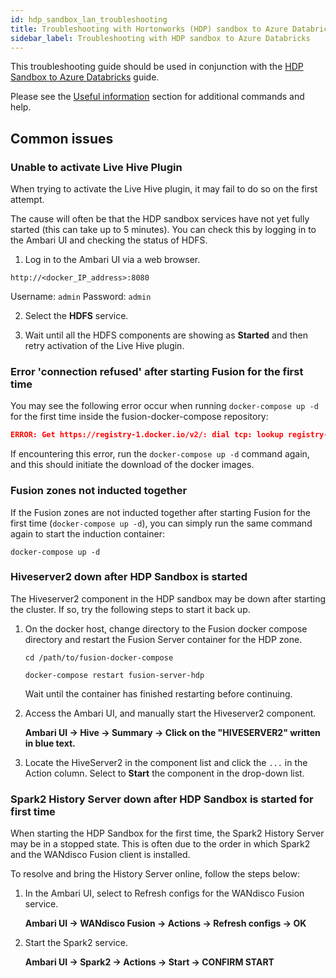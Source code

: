 ```yaml
---
id: hdp_sandbox_lan_troubleshooting
title: Troubleshooting with Hortonworks (HDP) sandbox to Azure Databricks
sidebar_label: Troubleshooting with HDP sandbox to Azure Databricks
---
```


This troubleshooting guide should be used in conjunction with the [HDP Sandbox to Azure Databricks](https://wandisco.github.io/wandisco-documentation/docs/quickstarts/hdp_sandbox_lhv_client-adlsg2_lan) guide.

Please see the [Useful information](https://wandisco.github.io/wandisco-documentation/docs/quickstarts/troubleshooting/useful_info) section for additional commands and help.

## Common issues

### Unable to activate Live Hive Plugin

When trying to activate the Live Hive plugin, it may fail to do so on the first attempt.

The cause will often be that the HDP sandbox services have not yet fully started (this can take up to 5 minutes). You can check this by logging in to the Ambari UI and checking the status of HDFS.

1. Log in to the Ambari UI via a web browser.

`http://<docker_IP_address>:8080`

Username: `admin`
Password: `admin`

2. Select the **HDFS** service.

3. Wait until all the HDFS components are showing as **Started** and then retry activation of the Live Hive plugin.

### Error 'connection refused' after starting Fusion for the first time

You may see the following error occur when running `docker-compose up -d` for the first time inside the fusion-docker-compose repository:

```json
ERROR: Get https://registry-1.docker.io/v2/: dial tcp: lookup registry-1.docker.io on [::1]:53: read udp [::1]:52155->[::1]:53: read: connection refused
```

If encountering this error, run the `docker-compose up -d` command again, and this should initiate the download of the docker images.

### Fusion zones not inducted together

[//]: <DAP-136 workaround>

If the Fusion zones are not inducted together after starting Fusion for the first time (`docker-compose up -d`), you can simply run the same command again to start the induction container:

`docker-compose up -d`

### Hiveserver2 down after HDP Sandbox is started

The Hiveserver2 component in the HDP sandbox may be down after starting the cluster. If so, try the following steps to start it back up.

1. On the docker host, change directory to the Fusion docker compose directory and restart the Fusion Server container for the HDP zone.

   `cd /path/to/fusion-docker-compose`

   `docker-compose restart fusion-server-hdp`

   Wait until the container has finished restarting before continuing.

2. Access the Ambari UI, and manually start the Hiveserver2 component.

   **Ambari UI -> Hive -> Summary -> Click on the "HIVESERVER2" written in blue text.**

3. Locate the HiveServer2 in the component list and click the `...` in the Action column. Select to **Start** the component in the drop-down list.

### Spark2 History Server down after HDP Sandbox is started for first time

When starting the HDP Sandbox for the first time, the Spark2 History Server may be in a stopped state. This is often due to the order in which Spark2 and the WANdisco Fusion client is installed.

To resolve and bring the History Server online, follow the steps below:

1. In the Ambari UI, select to Refresh configs for the WANdisco Fusion service.

   **Ambari UI -> WANdisco Fusion -> Actions -> Refresh configs -> OK**

2. Start the Spark2 service.

   **Ambari UI -> Spark2 -> Actions -> Start -> CONFIRM START**
